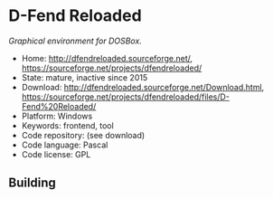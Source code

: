 # D-Fend Reloaded

_Graphical environment for DOSBox._

- Home: http://dfendreloaded.sourceforge.net/, https://sourceforge.net/projects/dfendreloaded/
- State: mature, inactive since 2015
- Download: http://dfendreloaded.sourceforge.net/Download.html, https://sourceforge.net/projects/dfendreloaded/files/D-Fend%20Reloaded/
- Platform: Windows
- Keywords: frontend, tool
- Code repository: (see download)
- Code language: Pascal
- Code license: GPL

## Building

